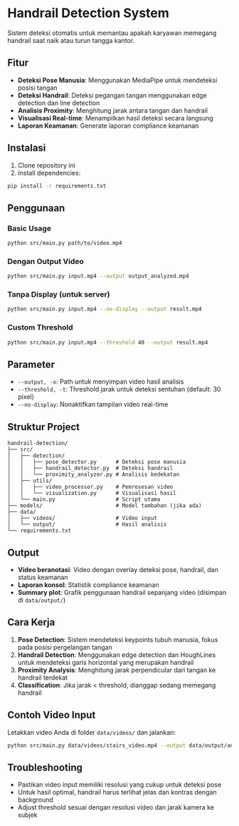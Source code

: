 # Handrail Detection System

Sistem deteksi otomatis untuk memantau apakah karyawan memegang handrail saat naik atau turun tangga kantor.

## Fitur

- **Deteksi Pose Manusia**: Menggunakan MediaPipe untuk mendeteksi posisi tangan
- **Deteksi Handrail**: Deteksi pegangan tangan menggunakan edge detection dan line detection
- **Analisis Proximity**: Menghitung jarak antara tangan dan handrail
- **Visualisasi Real-time**: Menampilkan hasil deteksi secara langsung
- **Laporan Keamanan**: Generate laporan compliance keamanan

## Instalasi

1. Clone repository ini
2. Install dependencies:
```bash
pip install -r requirements.txt
```

## Penggunaan

### Basic Usage
```bash
python src/main.py path/to/video.mp4
```

### Dengan Output Video
```bash
python src/main.py input.mp4 --output output_analyzed.mp4
```

### Tanpa Display (untuk server)
```bash
python src/main.py input.mp4 --no-display --output result.mp4
```

### Custom Threshold
```bash
python src/main.py input.mp4 --threshold 40 --output result.mp4
```

## Parameter

- `--output, -o`: Path untuk menyimpan video hasil analisis
- `--threshold, -t`: Threshold jarak untuk deteksi sentuhan (default: 30 pixel)
- `--no-display`: Nonaktifkan tampilan video real-time

## Struktur Project

```
handrail-detection/
├── src/
│   ├── detection/
│   │   ├── pose_detector.py      # Deteksi pose manusia
│   │   ├── handrail_detector.py  # Deteksi handrail
│   │   └── proximity_analyzer.py # Analisis kedekatan
│   ├── utils/
│   │   ├── video_processor.py    # Pemrosesan video
│   │   └── visualization.py      # Visualisasi hasil
│   └── main.py                   # Script utama
├── models/                       # Model tambahan (jika ada)
├── data/
│   ├── videos/                   # Video input
│   └── output/                   # Hasil analisis
└── requirements.txt
```

## Output

- **Video beranotasi**: Video dengan overlay deteksi pose, handrail, dan status keamanan
- **Laporan konsol**: Statistik compliance keamanan
- **Summary plot**: Grafik penggunaan handrail sepanjang video (disimpan di `data/output/`)

## Cara Kerja

1. **Pose Detection**: Sistem mendeteksi keypoints tubuh manusia, fokus pada posisi pergelangan tangan
2. **Handrail Detection**: Menggunakan edge detection dan HoughLines untuk mendeteksi garis horizontal yang merupakan handrail
3. **Proximity Analysis**: Menghitung jarak perpendicular dari tangan ke handrail terdekat
4. **Classification**: Jika jarak < threshold, dianggap sedang memegang handrail

## Contoh Video Input

Letakkan video Anda di folder `data/videos/` dan jalankan:
```bash
python src/main.py data/videos/stairs_video.mp4 --output data/output/analyzed_video.mp4
```

## Troubleshooting

- Pastikan video input memiliki resolusi yang cukup untuk deteksi pose
- Untuk hasil optimal, handrail harus terlihat jelas dan kontras dengan background
- Adjust threshold sesuai dengan resolusi video dan jarak kamera ke subjek